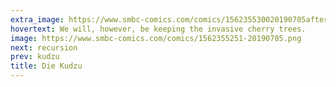 ```yaml
---
extra_image: https://www.smbc-comics.com/comics/156235530020190705after.png
hovertext: We will, however, be keeping the invasive cherry trees.
image: https://www.smbc-comics.com/comics/1562355251-20190705.png
next: recursion
prev: kudzu
title: Die Kudzu
---
```

